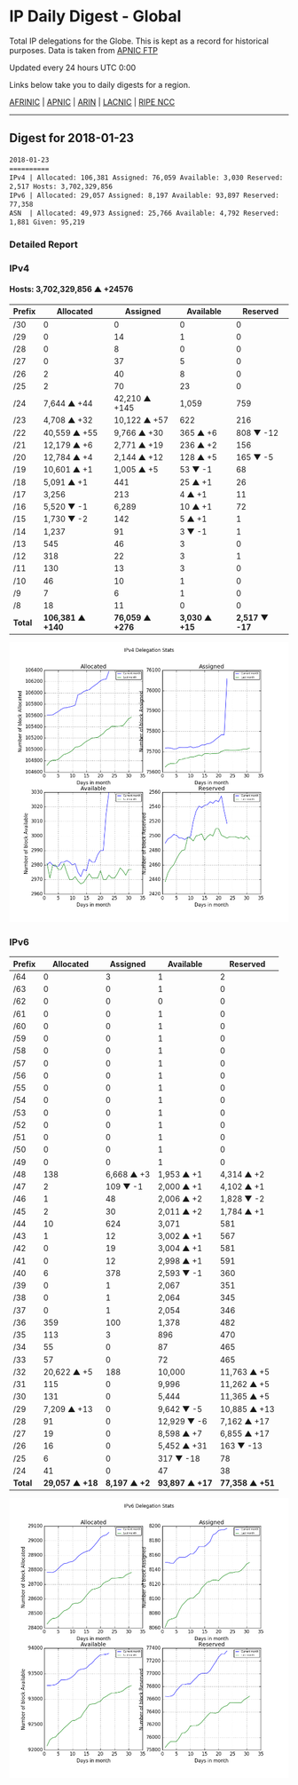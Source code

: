# IP Daily Digest - Global

Total IP delegations for the Globe. This is kept as a record for historical purposes. Data is taken from [APNIC FTP](https://ftp.apnic.net/)

Updated every 24 hours UTC 0:00

Links below take you to daily digests for a region.

[AFRINIC](./archives/AFRINIC/) | [APNIC](./archives/APNIC/) | [ARIN](./archives/ARIN/) | [LACNIC](./archives/LACNIC/) | [RIPE NCC](./archives/RIPE_NCC/)

---

## Digest for 2018-01-23
```
2018-01-23
==========
IPv4 | Allocated: 106,381 Assigned: 76,059 Available: 3,030 Reserved: 2,517 Hosts: 3,702,329,856
IPv6 | Allocated: 29,057 Assigned: 8,197 Available: 93,897 Reserved: 77,358
ASN  | Allocated: 49,973 Assigned: 25,766 Available: 4,792 Reserved: 1,881 Given: 95,219
```

### Detailed Report

### IPv4

#### Hosts: **3,702,329,856 ▲ +24576**

| Prefix | Allocated | Assigned | Available | Reserved |
| ----- | ----- | ----- | ----- | ----- |
| /30 | 0 | 0 | 0 | 0 |
| /29 | 0 | 14 | 1 | 0 |
| /28 | 0 | 8 | 0 | 0 |
| /27 | 0 | 37 | 5 | 0 |
| /26 | 2 | 40 | 8 | 0 |
| /25 | 2 | 70 | 23 | 0 |
| /24 | 7,644 ▲ +44 | 42,210 ▲ +145 | 1,059 | 759 |
| /23 | 4,708 ▲ +32 | 10,122 ▲ +57 | 622 | 216 |
| /22 | 40,559 ▲ +55 | 9,766 ▲ +30 | 365 ▲ +6 | 808 ▼ -12 |
| /21 | 12,179 ▲ +6 | 2,771 ▲ +19 | 236 ▲ +2 | 156 |
| /20 | 12,784 ▲ +4 | 2,144 ▲ +12 | 128 ▲ +5 | 165 ▼ -5 |
| /19 | 10,601 ▲ +1 | 1,005 ▲ +5 | 53 ▼ -1 | 68 |
| /18 | 5,091 ▲ +1 | 441 | 25 ▲ +1 | 26 |
| /17 | 3,256 | 213 | 4 ▲ +1 | 11 |
| /16 | 5,520 ▼ -1 | 6,289 | 10 ▲ +1 | 72 |
| /15 | 1,730 ▼ -2 | 142 | 5 ▲ +1 | 1 |
| /14 | 1,237 | 91 | 3 ▼ -1 | 1 |
| /13 | 545 | 46 | 3 | 0 |
| /12 | 318 | 22 | 3 | 1 |
| /11 | 130 | 13 | 3 | 0 |
| /10 | 46 | 10 | 1 | 0 |
| /9 | 7 | 6 | 1 | 0 |
| /8 | 18 | 11 | 0 | 0 |
| **Total** | **106,381 ▲ +140** | **76,059 ▲ +276** | **3,030 ▲ +15** | **2,517 ▼ -17** |

![ipv4-stats](ipv4-figure.png)

### IPv6

| Prefix | Allocated | Assigned | Available | Reserved |
| ----- | ----- | ----- | ----- | ----- |
| /64 | 0 | 3 | 1 | 2 |
| /63 | 0 | 0 | 1 | 0 |
| /62 | 0 | 0 | 0 | 0 |
| /61 | 0 | 0 | 1 | 0 |
| /60 | 0 | 0 | 1 | 0 |
| /59 | 0 | 0 | 1 | 0 |
| /58 | 0 | 0 | 1 | 0 |
| /57 | 0 | 0 | 1 | 0 |
| /56 | 0 | 0 | 1 | 0 |
| /55 | 0 | 0 | 1 | 0 |
| /54 | 0 | 0 | 1 | 0 |
| /53 | 0 | 0 | 1 | 0 |
| /52 | 0 | 0 | 1 | 0 |
| /51 | 0 | 0 | 1 | 0 |
| /50 | 0 | 0 | 1 | 0 |
| /49 | 0 | 0 | 1 | 0 |
| /48 | 138 | 6,668 ▲ +3 | 1,953 ▲ +1 | 4,314 ▲ +2 |
| /47 | 2 | 109 ▼ -1 | 2,000 ▲ +1 | 4,102 ▲ +1 |
| /46 | 1 | 48 | 2,006 ▲ +2 | 1,828 ▼ -2 |
| /45 | 2 | 30 | 2,011 ▲ +2 | 1,784 ▲ +1 |
| /44 | 10 | 624 | 3,071 | 581 |
| /43 | 1 | 12 | 3,002 ▲ +1 | 567 |
| /42 | 0 | 19 | 3,004 ▲ +1 | 581 |
| /41 | 0 | 12 | 2,998 ▲ +1 | 591 |
| /40 | 6 | 378 | 2,593 ▼ -1 | 360 |
| /39 | 0 | 1 | 2,067 | 351 |
| /38 | 0 | 1 | 2,064 | 345 |
| /37 | 0 | 1 | 2,054 | 346 |
| /36 | 359 | 100 | 1,378 | 482 |
| /35 | 113 | 3 | 896 | 470 |
| /34 | 55 | 0 | 87 | 465 |
| /33 | 57 | 0 | 72 | 465 |
| /32 | 20,622 ▲ +5 | 188 | 10,000 | 11,763 ▲ +5 |
| /31 | 115 | 0 | 9,996 | 11,262 ▲ +5 |
| /30 | 131 | 0 | 5,444 | 11,365 ▲ +5 |
| /29 | 7,209 ▲ +13 | 0 | 9,642 ▼ -5 | 10,885 ▲ +13 |
| /28 | 91 | 0 | 12,929 ▼ -6 | 7,162 ▲ +17 |
| /27 | 19 | 0 | 8,598 ▲ +7 | 6,855 ▲ +17 |
| /26 | 16 | 0 | 5,452 ▲ +31 | 163 ▼ -13 |
| /25 | 6 | 0 | 317 ▼ -18 | 78 |
| /24 | 41 | 0 | 47 | 38 |
| **Total** | **29,057 ▲ +18** | **8,197 ▲ +2** | **93,897 ▲ +17** | **77,358 ▲ +51** |

![ipv6-stats](ipv6-figure.png)